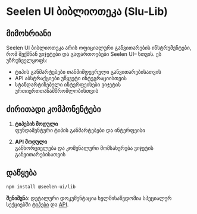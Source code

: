 # **Seelen UI ბიბლიოთეკა (Slu-Lib)**

## მიმოხრიანი

Seelen UI ბიბლიოთეკა არის ოფიციალური განვითარების ინსტრუმენტები, რომ შექმნან ვიჯეტები და გაფართოებები Seelen UI– სთვის. ეს უზრუნველყოფს:

* ტიპის განმარტებები თანმიმდევრული განვითარებისათვის
* API აბსტრაქციები უწყვეტი ინტეგრაციისთვის
* სტანდარტიზებული ინტერფეისები ვიჯეტის ურთიერთთანამშრომლობისთვის

## ძირითადი კომპონენტები

1. **ტიპების მოდული**\
   ფუნდამენტური ტიპის განმარტებები და ინტერფეისი

2. **API მოდული**\
   განხორციელება და კომუნალური მომსახურება ვიჯეტის განვითარებისათვის

## დაწყება

```bash
npm install @seelen-ui/lib
```

**შენიშვნა**: დეტალური დოკუმენტაცია ხელმისაწვდომია სპეციალურ სექციებში [ტიპები](./library-types) და [API](./library-api).
